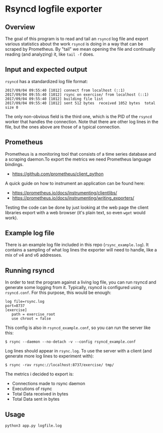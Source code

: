 # Rsyncd logfile exporter


## Overview

The goal of this program is to read and tail an `rsyncd` log file and export various statistics about the work
`rsyncd` is doing in a way that can be scraped by Prometheus. By "tail" we mean
opening the file and continually reading (and analyzing) it, like `tail -f`
does.

## Input and expected output

`rsyncd` has a standardized log file format:

```
2017/09/04 09:55:40 [1012] connect from localhost (::1)
2017/09/04 09:55:40 [1012] rsync on exercise/ from localhost (::1)
2017/09/04 09:55:40 [1012] building file list
2017/09/04 09:55:40 [1012] sent 512 bytes  received 1052 bytes  total size 0
```

The only non-obvious field is the third one, which is the PID of the `rsyncd`
worker that handles the connection. Note that there are other log lines in the
file, but the ones above are those of a typical connection.

## Prometheus

Prometheus is a monitoring tool that consists of a time series database and a
scraping daemon.To export the metrics we need Prometheus language bindings.

- https://github.com/prometheus/client_python

A quick guide on how to instrument an application can be found here:

- https://prometheus.io/docs/instrumenting/clientlibs/
- https://prometheus.io/docs/instrumenting/writing_exporters/

Testing the code can be done by just looking at the web page the client
libraries export with a web browser (it's plain text, so even `wget` would
work).

## Example log file

There is an example log file included in this repo (`rsync_example.log`). It
contains a sampling of what log lines the exporter will need to handle, like a
mix of v4 and v6 addresses.

## Running rsyncd

In order to test the program against a living log file, you can
run rsyncd and generate some logging from it. Typically, rsyncd is configured
using `rsyncd.conf`. For this purpose, this would be enough:

```
log file=rsync.log
port=8737
[exercise]
   path = exercise_root
   use chroot = false

```

This config is also in `rsyncd_example.conf`, so you can run the server like this:

`$ rsync --daemon --no-detach -v --config rsyncd_example.conf`

Log lines should appear in `rsync.log`. To use the server with a client (and
generate more log lines to experiment with):

`$ rsync -rav rsync://localhost:8737/exercise/ tmp/`


The metrics i decided to export is:
* Connections made to rsync daemon
* Executions of rsync
* Total Data received in bytes
* Total Data sent in bytes

## Usage

```sh
python3 app.py logfile.log 
```
